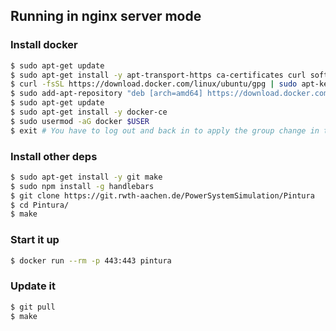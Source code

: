 ## Running in nginx server mode ##

### Install docker ###
```bash
$ sudo apt-get update
$ sudo apt-get install -y apt-transport-https ca-certificates curl software-properties-common
$ curl -fsSL https://download.docker.com/linux/ubuntu/gpg | sudo apt-key add -
$ sudo add-apt-repository "deb [arch=amd64] https://download.docker.com/linux/ubuntu $(lsb_release -cs) stable"
$ sudo apt-get update
$ sudo apt-get install -y docker-ce
$ sudo usermod -aG docker $USER
$ exit # You have to log out and back in to apply the group change in the previous step
```
### Install other deps ###
```bash
$ sudo apt-get install -y git make
$ sudo npm install -g handlebars
$ git clone https://git.rwth-aachen.de/PowerSystemSimulation/Pintura
$ cd Pintura/
$ make
```

### Start it up ###
```bash
$ docker run --rm -p 443:443 pintura
```

### Update it ###
```bash
$ git pull
$ make
```
